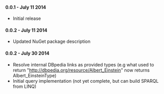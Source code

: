 
#### 0.0.1 - July 11 2014
* Initial release

#### 0.0.2 - July 11 2014
* Updated NuGet package description

#### 0.0.2 - July 30 2014
* Resolve internal DBpedia links as provided types (e.g what used to return "http://dbpedia.org/resource/Albert_Einstein" now returns Albert_EinsteinType)
* Initial query implementation (not yet complete, but can build SPARQL from LINQ)